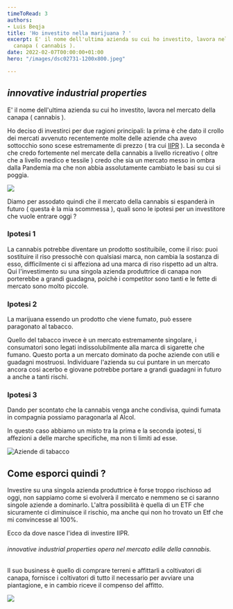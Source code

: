 ```yaml
---
timeToRead: 3
authors:
- Luis Beqja
title: 'Ho investito nella marijuana ? '
excerpt: E' il nome dell'ultima azienda su cui ho investito, lavora nel mercato della
  canapa ( cannabis ).
date: 2022-02-07T00:00:00+01:00
hero: "/images/dsc02731-1200x800.jpeg"

---
```

## _innovative industrial properties_

E' il nome dell'ultima azienda su cui ho investito, lavora nel mercato della canapa ( cannabis ).

Ho deciso di investirci per due ragioni principali: la prima è che dato il crollo dei mercati avvenuto recentemente molte delle aziende cha avevo sottocchio sono scese estremamente di prezzo ( tra cui [IIPR](https://www.google.com/search?sxsrf=APq-WBs1jgeBIljJCaD70dyVMjqSos11sg:1644164660304&q=NYSE:+IIPR&stick=H4sIAAAAAAAAAONgecRowS3w8sc9YSn9SWtOXmPU5OIKzsgvd80rySypFJLmYoOyBKX4uXj10_UNDZOLiwzKygyNeBaxcvlFBrtaKXh6BgQBAFnylY9KAAAA&sa=X&ved=2ahUKEwj23J3Uvuv1AhWx57sIHXBTAd4QsRV6BAgwEAM&cshid=1644164884384848) ). La seconda è che credo fortemente nel mercate della cannabis a livello ricreativo ( oltre che a livello medico e tessile ) credo che sia un mercato messo in ombra dalla Pandemia ma che non abbia assolutamente cambiato le basi su cui si poggia.

![](/images/screenshot-2022-02-06-at-17-30-55.png)

Diamo per assodato quindi che il mercato della cannabis si espanderà in futuro ( questa è la mia scommessa ), quali sono le ipotesi per un investitore che vuole entrare oggi ?

### Ipotesi 1

La cannabis potrebbe diventare un prodotto sostituibile, come il riso: puoi sostituire il riso pressochè con qualsiasi marca, non cambia la sostanza di esso, difficilmente ci si affeziona ad una marca di riso rispetto ad un altra. Qui l'investimento su una singola azienda produttrice di canapa non porterebbe a grandi guadagna, poichè i competitor sono tanti e le fette di mercato sono molto piccole.

### Ipotesi 2

La marijuana essendo un prodotto che viene fumato, può essere paragonato al tabacco.

Quello del tabacco invece è un mercato estremamente singolare, i consumatori sono legati indissolubilmente alla marca di sigarette che fumano. Questo porta a un mercato dominato da poche aziende con utili e guadagni mostruosi. Individuare l'azienda su cui puntare in un mercato ancora cosi acerbo e giovane potrebbe portare a grandi guadagni in futuro a anche a tanti rischi.

### Ipotesi 3

Dando per scontato che la cannabis venga anche condivisa, quindi fumata in compagnia possiamo paragonarla al Alcol.

In questo caso abbiamo un misto tra la prima e la seconda ipotesi, ti affezioni a delle marche specifiche, ma non ti limiti ad esse.

![](/images/screenshot-2022-02-06-at-17-47-21.png "Aziende di tabacco")

## Come esporci quindi ?

Investire su una singola azienda produttrice è forse troppo rischioso ad oggi, non sappiamo come si evolverà il mercato e nemmeno se ci saranno singole aziende a dominarlo. L'altra possibilità è quella di un ETF che sicuramente ci diminuisce il rischio, ma anche qui non ho trovato un Etf che mi convincesse al 100%.

Ecco da dove nasce l'idea di investire IIPR.

###### _innovative industrial properties_ opera nel mercato edile della cannabis.

Il suo business è quello di comprare terreni e affittarli a coltivatori di canapa, fornisce i coltivatori di tutto il necessario per avviare una piantagione, e in cambio riceve il compenso  del affitto.

![](/images/screenshot-2022-02-06-at-18-23-09.png)